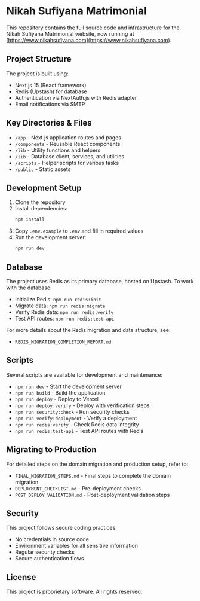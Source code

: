 # Nikah Sufiyana Matrimonial

This repository contains the full source code and infrastructure for the Nikah Sufiyana Matrimonial website, now running at [https://www.nikahsufiyana.com](https://www.nikahsufiyana.com).

## Project Structure

The project is built using:
- Next.js 15 (React framework)
- Redis (Upstash) for database
- Authentication via NextAuth.js with Redis adapter
- Email notifications via SMTP

## Key Directories & Files

- `/app` - Next.js application routes and pages
- `/components` - Reusable React components
- `/lib` - Utility functions and helpers
- `/lib` - Database client, services, and utilities
- `/scripts` - Helper scripts for various tasks
- `/public` - Static assets

## Development Setup

1. Clone the repository
2. Install dependencies:
   ```bash
   npm install
   ```
3. Copy `.env.example` to `.env` and fill in required values
4. Run the development server:
   ```bash
   npm run dev
   ```

## Database

The project uses Redis as its primary database, hosted on Upstash. To work with the database:

- Initialize Redis: `npm run redis:init`
- Migrate data: `npm run redis:migrate`
- Verify Redis data: `npm run redis:verify`
- Test API routes: `npm run redis:test-api`

For more details about the Redis migration and data structure, see:
- `REDIS_MIGRATION_COMPLETION_REPORT.md`

## Scripts

Several scripts are available for development and maintenance:

- `npm run dev` - Start the development server
- `npm run build` - Build the application
- `npm run deploy` - Deploy to Vercel
- `npm run deploy:verify` - Deploy with verification steps
- `npm run security:check` - Run security checks
- `npm run verify:deployment` - Verify a deployment
- `npm run redis:verify` - Check Redis data integrity
- `npm run redis:test-api` - Test API routes with Redis

## Migrating to Production

For detailed steps on the domain migration and production setup, refer to:
- `FINAL_MIGRATION_STEPS.md` - Final steps to complete the domain migration
- `DEPLOYMENT_CHECKLIST.md` - Pre-deployment checks
- `POST_DEPLOY_VALIDATION.md` - Post-deployment validation steps

## Security

This project follows secure coding practices:
- No credentials in source code
- Environment variables for all sensitive information
- Regular security checks
- Secure authentication flows

## License

This project is proprietary software. All rights reserved.
